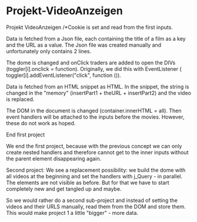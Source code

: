 # Projekt-VideoAnzeigen
Projekt VideoAnzeigen
/*Cookie is set and read from the first inputs.

 Data is fetched from a Json file, each containing the title of a film as a key and the URL as a value. The Json file was created manually and unfortunately only contains 2 lines.

 The dome is changed and onClick traders are added to open the DIVs (toggler[i].onclick = function). Originally, we did this with EventListener ( toggler[i].addEventListener("click", function ()).

 Data is fetched from an HTML snippet as HTML. In the snippet, the string is changed in the "memory" (insertPart1 + theURL + insertPart2) and the video is replaced.

 The DOM in the document is changed (container.innerHTML = all). 
 Then event handlers will be attached to the inputs before the movies. However, these do not work as hoped.


 End first project

 We end the first project, because with the previous concept we can only create nested handlers and therefore cannot get to the inner inputs without the parent element disappearing again.

 Second project:
 We see a replacement possibility: we build the dome with all videos at the beginning and set the handlers with j_Query - in parallel. The elements are not visible as before. But for that we have to start completely new and get tangled up and maybe.

 So we would rather do a second sub-project and instead of setting the videos and their URLS manually, read them from the DOM and store them. This would make project 1 a little "bigger" - more data.
